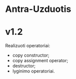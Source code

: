 # Antra-Uzduotis
# v1.2
Realizuoti operatoriai:
* copy constructor;
* copy assignment operator;
* destructor;
* lyginimo operatoriai.
